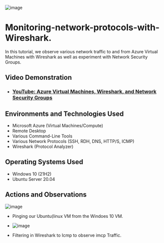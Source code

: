 ![image](https://github.com/user-attachments/assets/0b8a4496-fed1-4cb0-b303-7980c2b3b1ea)


# Monitoring-network-protocols-with-Wireshark.
In this tutorial, we observe various network traffic to and from Azure Virtual Machines with Wireshark as well as experiment with Network Security Groups. <br />


<h2>Video Demonstration</h2>

- ### [YouTube: Azure Virtual Machines, Wireshark, and Network Security Groups](https://www.youtube.com)

<h2>Environments and Technologies Used</h2>

- Microsoft Azure (Virtual Machines/Compute)
- Remote Desktop
- Various Command-Line Tools
- Various Network Protocols (SSH, RDH, DNS, HTTP/S, ICMP)
- Wireshark (Protocol Analyzer)

<h2>Operating Systems Used </h2>

- Windows 10 (21H2)
- Ubuntu Server 20.04


<h2>Actions and Observations</h2>

![image](https://github.com/user-attachments/assets/5a60790b-b54f-49bb-a34e-857066fdd660)

- Pinging our Ubuntu(linux VM from the Windoes 10 VM.

- ![image](https://github.com/user-attachments/assets/fa44cd77-b72c-46e4-8235-a18f5b47b2b4)

- Filtering in Wireshark to Icmp to observe imcp Traffic.
